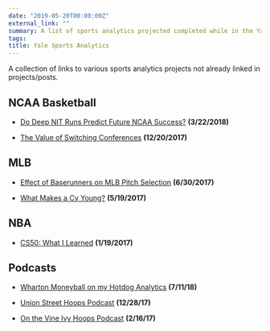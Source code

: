 ```yaml
---
date: "2019-05-20T00:00:00Z"
external_link: ""
summary: A list of sports analytics projected completed while in the Yale Undergraduate Sports Analytics Group
tags:
title: Yale Sports Analytics
---
```


A collection of links to various sports analytics projects not already linked in projects/posts.

## NCAA Basketball
- [Do Deep NIT Runs Predict Future NCAA Success?](https://sports.sites.yale.edu/do-deep-nit-runs-predict-future-ncaa-success) __(3/22/2018)__

- [The Value of Switching Conferences](https://sports.sites.yale.edu/value-switching-conferences) __(12/20/2017)__

## MLB
- [Effect of Baserunners on MLB Pitch Selection](https://sports.sites.yale.edu/effect-baserunners-mlb-pitch-selection) __(6/30/2017)__

- [What Makes a Cy Young?](https://sports.sites.yale.edu/what-makes-cy-young) __(5/19/2017)__

## NBA
- [CS50: What I Learned](https://sports.sites.yale.edu/cs50-what-i-learned-0) __(1/19/2017)__

## Podcasts
- [Wharton Moneyball on my Hotdog Analytics](https://podcasts.apple.com/us/podcast/the-wharton-moneyball-post-game-podcast/id1159695411?mt=2) __(7/11/18)__

- [Union Street Hoops Podcast](https://www.nwitimes.com/digital/audio/union-street-hoops/podcast-union-street-hoops-missouri-valley-conference-preview/audio_5f0b1e84-ebeb-11e7-b5c1-337d489fa490.html) __(12/28/17)__

- [On the Vine Ivy Hoops Podcast](http://ivyhoopsonline.com/2017/02/16/on-the-vine-feb-16-2017/) __(2/16/17)__